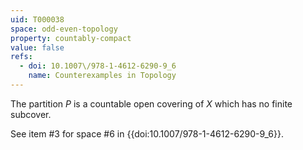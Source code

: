 ```yaml
---
uid: T000038
space: odd-even-topology
property: countably-compact
value: false
refs:
  - doi: 10.1007\/978-1-4612-6290-9_6
    name: Counterexamples in Topology
---
```

The partition $P$ is a countable open covering of $X$ which has no finite subcover.

See item #3 for space #6 in {{doi:10.1007\/978-1-4612-6290-9_6}}.
